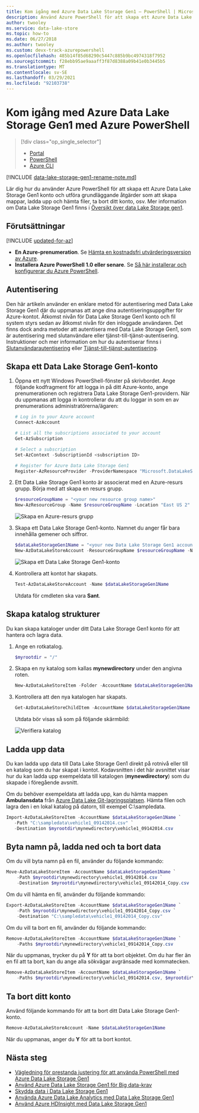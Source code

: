 ```yaml
---
title: Kom igång med Azure Data Lake Storage Gen1 – PowerShell | Microsoft Docs
description: Använd Azure PowerShell för att skapa ett Azure Data Lake Storage Gen1 konto och utföra grundläggande åtgärder.
author: twooley
ms.service: data-lake-store
ms.topic: how-to
ms.date: 06/27/2018
ms.author: twooley
ms.custom: devx-track-azurepowershell
ms.openlocfilehash: 485b14f85d68290c5447c885b9bc4974318f7952
ms.sourcegitcommit: f28ebb95ae9aaaff3f87d8388a09b41e0b3445b5
ms.translationtype: MT
ms.contentlocale: sv-SE
ms.lasthandoff: 03/29/2021
ms.locfileid: "92103738"
---
```

# <a name="get-started-with-azure-data-lake-storage-gen1-using-azure-powershell"></a>Kom igång med Azure Data Lake Storage Gen1 med Azure PowerShell

> [!div class="op_single_selector"]
> * [Portal](data-lake-store-get-started-portal.md)
> * [PowerShell](data-lake-store-get-started-powershell.md)
> * [Azure CLI](data-lake-store-get-started-cli-2.0.md)
>
>

[!INCLUDE [data-lake-storage-gen1-rename-note.md](../../includes/data-lake-storage-gen1-rename-note.md)]

Lär dig hur du använder Azure PowerShell för att skapa ett Azure Data Lake Storage Gen1 konto och utföra grundläggande åtgärder som att skapa mappar, ladda upp och hämta filer, ta bort ditt konto, osv. Mer information om Data Lake Storage Gen1 finns i [Översikt över data Lake Storage gen1](data-lake-store-overview.md).

## <a name="prerequisites"></a>Förutsättningar

[!INCLUDE [updated-for-az](../../includes/updated-for-az.md)]

* **En Azure-prenumeration**. Se [Hämta en kostnadsfri utvärderingsversion av Azure](https://azure.microsoft.com/pricing/free-trial/).
* **Installera Azure PowerShell 1.0 eller senare**. Se [Så här installerar och konfigurerar du Azure PowerShell](/powershell/azure/).

## <a name="authentication"></a>Autentisering

Den här artikeln använder en enklare metod för autentisering med Data Lake Storage Gen1 där du uppmanas att ange dina autentiseringsuppgifter för Azure-kontot. Åtkomst nivån för Data Lake Storage Gen1 konto och fil system styrs sedan av åtkomst nivån för den inloggade användaren. Det finns dock andra metoder att autentisera med Data Lake Storage Gen1, som är autentisering med slutanvändare eller tjänst-till-tjänst-autentisering. Instruktioner och mer information om hur du autentiserar finns i [Slutanvändarautentisering](data-lake-store-end-user-authenticate-using-active-directory.md) eller [Tjänst-till-tjänst-autentisering](./data-lake-store-service-to-service-authenticate-using-active-directory.md).

## <a name="create-a-data-lake-storage-gen1-account"></a>Skapa ett Data Lake Storage Gen1-konto

1. Öppna ett nytt Windows PowerShell-fönster på skrivbordet. Ange följande kodfragment för att logga in på ditt Azure-konto, ange prenumerationen och registrera Data Lake Storage Gen1-providern. När du uppmanas att logga in kontrollerar du att du loggar in som en av prenumerations administratörerna/ägaren:

    ```PowerShell
    # Log in to your Azure account
    Connect-AzAccount

    # List all the subscriptions associated to your account
    Get-AzSubscription

    # Select a subscription
    Set-AzContext -SubscriptionId <subscription ID>

    # Register for Azure Data Lake Storage Gen1
    Register-AzResourceProvider -ProviderNamespace "Microsoft.DataLakeStore"
    ```

1. Ett Data Lake Storage Gen1 konto är associerat med en Azure-resurs grupp. Börja med att skapa en resurs grupp.

    ```PowerShell
    $resourceGroupName = "<your new resource group name>"
    New-AzResourceGroup -Name $resourceGroupName -Location "East US 2"
    ```

    ![Skapa en Azure-resurs grupp](./media/data-lake-store-get-started-powershell/ADL.PS.CreateResourceGroup.png "Skapa en Azure-resursgrupp")

1. Skapa ett Data Lake Storage Gen1-konto. Namnet du anger får bara innehålla gemener och siffror.

    ```PowerShell
    $dataLakeStorageGen1Name = "<your new Data Lake Storage Gen1 account name>"
    New-AzDataLakeStoreAccount -ResourceGroupName $resourceGroupName -Name $dataLakeStorageGen1Name -Location "East US 2"
    ```

    ![Skapa ett Data Lake Storage Gen1-konto](./media/data-lake-store-get-started-powershell/ADL.PS.CreateADLAcc.png "Skapa ett Data Lake Storage Gen1-konto")

1. Kontrollera att kontot har skapats.

    ```PowerShell
    Test-AzDataLakeStoreAccount -Name $dataLakeStorageGen1Name
    ```

    Utdata för cmdleten ska vara **Sant**.

## <a name="create-directory-structures"></a>Skapa katalog strukturer

Du kan skapa kataloger under ditt Data Lake Storage Gen1 konto för att hantera och lagra data.

1. Ange en rotkatalog.

    ```PowerShell
    $myrootdir = "/"
    ```

1. Skapa en ny katalog som kallas **mynewdirectory** under den angivna roten.

    ```PowerShell
    New-AzDataLakeStoreItem -Folder -AccountName $dataLakeStorageGen1Name -Path $myrootdir/mynewdirectory
    ```

1. Kontrollera att den nya katalogen har skapats.

    ```PowerShell
    Get-AzDataLakeStoreChildItem -AccountName $dataLakeStorageGen1Name -Path $myrootdir
    ```

    Utdata bör visas så som på följande skärmbild:

    ![Verifiera katalog](./media/data-lake-store-get-started-powershell/ADL.PS.Verify.Dir.Creation.png "Verifiera katalog")

## <a name="upload-data"></a>Ladda upp data

Du kan ladda upp data till Data Lake Storage Gen1 direkt på rotnivå eller till en katalog som du har skapat i kontot. Kodavsnitten i det här avsnittet visar hur du kan ladda upp exempeldata till katalogen (**mynewdirectory**) som du skapade i föregående avsnitt.

Om du behöver exempeldata att ladda upp, kan du hämta mappen **Ambulansdata** från [Azure Data Lake Git-lagringsplatsen](https://github.com/MicrosoftBigData/usql/tree/master/Examples/Samples/Data/AmbulanceData). Hämta filen och lagra den i en lokal katalog på datorn, till exempel C:\sampledata\.

```PowerShell
Import-AzDataLakeStoreItem -AccountName $dataLakeStorageGen1Name `
   -Path "C:\sampledata\vehicle1_09142014.csv" `
   -Destination $myrootdir\mynewdirectory\vehicle1_09142014.csv
```

## <a name="rename-download-and-delete-data"></a>Byta namn på, ladda ned och ta bort data

Om du vill byta namn på en fil, använder du följande kommando:

```PowerShell
Move-AzDataLakeStoreItem -AccountName $dataLakeStorageGen1Name `
    -Path $myrootdir\mynewdirectory\vehicle1_09142014.csv `
    -Destination $myrootdir\mynewdirectory\vehicle1_09142014_Copy.csv
```

Om du vill hämta en fil, använder du följande kommando:

```PowerShell
Export-AzDataLakeStoreItem -AccountName $dataLakeStorageGen1Name `
    -Path $myrootdir\mynewdirectory\vehicle1_09142014_Copy.csv `
    -Destination "C:\sampledata\vehicle1_09142014_Copy.csv"
```

Om du vill ta bort en fil, använder du följande kommando:

```PowerShell
Remove-AzDataLakeStoreItem -AccountName $dataLakeStorageGen1Name `
    -Paths $myrootdir\mynewdirectory\vehicle1_09142014_Copy.csv
```

När du uppmanas, trycker du på **Y** för att ta bort objektet. Om du har fler än en fil att ta bort, kan du ange alla sökvägar avgränsade med kommatecken.

```PowerShell
Remove-AzDataLakeStoreItem -AccountName $dataLakeStorageGen1Name `
    -Paths $myrootdir\mynewdirectory\vehicle1_09142014.csv, $myrootdir\mynewdirectoryvehicle1_09142014_Copy.csv
```

## <a name="delete-your-account"></a>Ta bort ditt konto

Använd följande kommando för att ta bort ditt Data Lake Storage Gen1-konto.

```PowerShell
Remove-AzDataLakeStoreAccount -Name $dataLakeStorageGen1Name
```

När du uppmanas, anger du **Y** för att ta bort kontot.

## <a name="next-steps"></a>Nästa steg

* [Vägledning för prestanda justering för att använda PowerShell med Azure Data Lake Storage Gen1](data-lake-store-performance-tuning-powershell.md)
* [Använd Azure Data Lake Storage Gen1 för Big data-krav](data-lake-store-data-scenarios.md)
* [Skydda data i Data Lake Storage Gen1](data-lake-store-secure-data.md)
* [Använda Azure Data Lake Analytics med Data Lake Storage Gen1](../data-lake-analytics/data-lake-analytics-get-started-portal.md)
* [Använd Azure HDInsight med Data Lake Storage Gen1](data-lake-store-hdinsight-hadoop-use-portal.md)